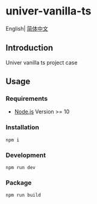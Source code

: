 # univer-vanilla-ts

English| [简体中文](./README-zh.md)

## Introduction

Univer vanilla ts project case

## Usage

### Requirements

-   [Node.js](https://nodejs.org/en/) Version >= 10

### Installation

```
npm i
```

### Development

```
npm run dev
```

### Package

```
npm run build
```